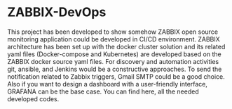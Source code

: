 # ZABBIX-DevOps

This project has been developed to show somehow ZABBIX open source monitoring application could be developed in CI/CD environment. ZABBIX architecture has been set up with the docker cluster solution and its related yaml files (Docker-compose and Kubernetes) are developed based on the ZABBIX docker source yaml files. For discovery and automation activities git, ansible, and Jenkins would be a constructive approaches. To send the notification related to Zabbix triggers, Gmail SMTP could be a good choice. Also if you want to design a dashboard with a user-friendly interface, GRAFANA can be the base case. You can find here, all the needed developed codes. 


